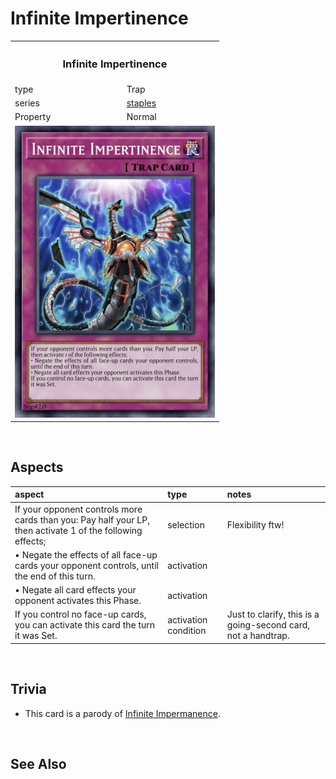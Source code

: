# Infinite Impertinence

<table>
  <tr>
    <th colspan="2"> <h3> Infinite Impertinence </h3> </th>
  </tr>
  <tr>
    <td> type </td>
    <td> Trap </td>
  </tr>
  <tr>
    <td> series </td>
    <td> <a href="../../../archetypes/staples.md">staples</a> </td>
  </tr>
  <tr>
    <td> Property </td>
    <td> Normal </td>
  </tr>
  <tr>
    <td colspan="2"> <img src="../../../.assets/cards/traps/Infinite Impertinence.png" width="320px"> </td>
  </tr>
</table>


<br>


## Aspects

| aspect | type | notes |
| :----- | :--- | :---- |
| If your opponent controls more cards than you: Pay half your LP, then activate 1 of the following effects; | selection | Flexibility ftw! |
| • Negate the effects of all face-up cards your opponent controls, until the end of this turn. | activation | |
| • Negate all card effects your opponent activates this Phase. | activation | |
| If you control no face-up cards, you can activate this card the turn it was Set. | activation condition | Just to clarify, this is a going-second card, not a handtrap. |


<br>


## Trivia

- This card is a parody of [Infinite Impermanence](https://yugipedia.com/wiki/Infinite_Impermanence).


<br>


## See Also
